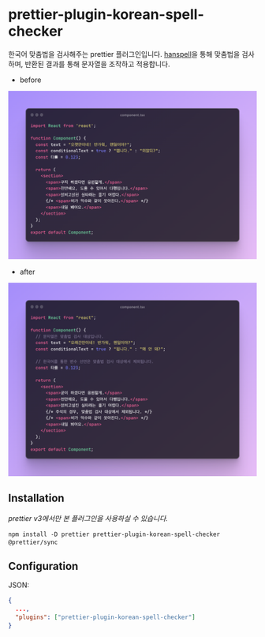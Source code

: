 # prettier-plugin-korean-spell-checker

한국어 맞춤법을 검사해주는 prettier 플러그인입니다. [hanspell](https://www.npmjs.com/package/hanspell)을 통해 맞춤법을 검사하며,
반환된 결과를 통해 문자열을 조작하고 적용합니다.

- before

![맞춤법에 오류가 있는 코드 예시](./docs-images/before.png)

- after

![맞춤법이 적용된 코드 예시](./docs-images/after.png)

## Installation

_prettier v3에서만 본 플러그인을 사용하실 수 있습니다._

```shell
npm install -D prettier prettier-plugin-korean-spell-checker @prettier/sync
```

## Configuration

JSON:

```json
{
  ...,
  "plugins": ["prettier-plugin-korean-spell-checker"]
}
```


